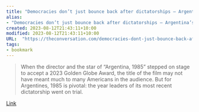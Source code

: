 ```yaml
---
title: "Democracies don’t just bounce back after dictatorships – Argentina’s Oscar contender shows what justice afterward looks like"
alias:
- "Democracies don’t just bounce back after dictatorships – Argentina’s Oscar contender shows what justice afterward looks like"
created: 2023-08-12T21:43:11+10:00
modified: 2023-08-12T21:43:11+10:00
URL:  "https://theconversation.com/democracies-dont-just-bounce-back-after-dictatorships-argentinas-oscar-contender-shows-what-justice-afterward-looks-like-196771"
tags:
- bookmark
---
```


> When the director and the star of “Argentina, 1985” stepped on stage to accept a 2023 Golden Globe Award, the title of the film may not have meant much to many Americans in the audience. But for Argentines, 1985 is pivotal: the year leaders of its most recent dictatorship went on trial.

[Link](https://theconversation.com/democracies-dont-just-bounce-back-after-dictatorships-argentinas-oscar-contender-shows-what-justice-afterward-looks-like-196771)